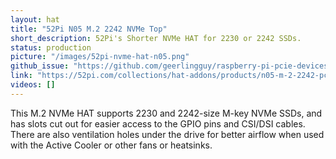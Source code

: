 ```yaml
---
layout: hat
title: "52Pi N05 M.2 2242 NVMe Top"
short_description: 52Pi's Shorter NVMe HAT for 2230 or 2242 SSDs.
status: production
picture: "/images/52pi-nvme-hat-n05.png"
github_issue: "https://github.com/geerlingguy/raspberry-pi-pcie-devices/issues/569"
link: "https://52pi.com/collections/hat-addons/products/n05-m-2-2242-pcie-to-nvme-top"
videos: []
---
```

This M.2 NVMe HAT supports 2230 and 2242-size M-key NVMe SSDs, and has slots cut out for easier access to the GPIO pins and CSI/DSI cables. There are also ventilation holes under the drive for better airflow when used with the Active Cooler or other fans or heatsinks.

